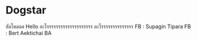 # Dogstar
ฮัลโหลลล
Hello
อะไรรรรรรรรรรรรรรรรรรรร
อะไรรรรรรรรรรรรรร
FB : Supagin Tipara
FB : Bert Aektichai BA
